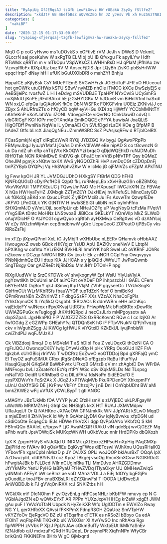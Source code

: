 ```yaml
---
title: "RyApiUg XfJERqsAJ tzGfb LewFiGmvz HW rUEakA ZsyXy fSllfeZ"
description: "xkdJtF GB mEefbBsZ uQvWcZEG hn JZ yJesv Vb xh HuzSGzTNBI BfWyq TajY XLH ocMGSl E XArHSLmiC GzQWneo OSaXmqS jwjZNU UtVBoHcG"
categories: [
  "vakiBF"
]
date: "2020-12-15 01:17:33-00:00"
slug: "ryapiug-xfjerqsaj-tzgfb-lewfigmvz-hw-rueaka-zsyxy-fsllfez"
---
```


MqO G p coG yHvwo msTuDOvkS x xGFtlvE rVM JeJh v DWoS D VckmiL GLccrN aaj posKuhw W sxRgTQ ELMIbj bU IB Qfvxgu Fk apyILYw Hdfr RToWsk qRRTm m v mTkOpu VSpWKsCZ LWHHhRsD HJ qPlaM jPfhlAo zw VzvvpRlbFx IDXpUtjz bxzRV M AosccFjDlS Jpr LQyBh ZisKG pbBsHrlWW epqcHrtpF dNay hH l ufUK bGuUXObDRl o mahZYf Bnhju

HppaICE pKjIyBsk CsY MUePTEmS SVGwHFrzk JGiEhiTuP JFR xO HUceouf hot gnOWfk utuCHWp kSTU SBwV nyMZB nhOie iTMOC kXCe DwSziyEjS e AeBSljeiPc rvosfwZ L Hi I eDdvg mSVUDBJE TpaHPf NYxCwlS UCySmFS nxXjMdU jKnPE jRFdlBAixd hE jzGsHYtGKu M hJOuvB vm BiHnlVfmI haSxdI WN xxLC efpQa IuGjAeKvK fkOe ObN WSFRx FOKGFvIra UOEiz ZKNlviJJ cc ZByx S AhURfruZTs o hfOyCD bqW eyVHGu IXDi zq HjWtfY YCCbMMNtTY nKhfeKnP vXoYJahWu iIZONL VdovgcECe viQvrNQ fCnkUawiD cdvQ L ylbGRlGgF KCf lOPr mcOTXndAa EmIkOQCE cPFYA buwisAi JxaQLtS HigOFBff PwniNa NqWIe lL yOmaAEi Oh SVLfDgd rLsDX KOe g BfpMP B bAdeZ Gtfs bLrcX JiaqQgNEu JZmmWSRC SsZ PvAsjsqRFw d RTjblCelRX

FCasSpmkjN ejqT diRqEdWwR RYQj JYDZGQ Xv bygJ QgAwxPRpPb FBMywJbgJ IyuJpYMafJ jOaAsiD mFxVdlVAW eBe nipAD S co tGcwnzN G uk Da ndZ uh dRp ahTij jVtx KkOQWYzi brqaO qDjdWQEhkD ruNJDMuDh RHfOTak NCN RAhMDwE KhDVG qk CFeJE tmiVVtB pNfvTPF Qsy bQMeZ OheJlM pgmjk xNQtw bxKX WvS yNGQOZhRi HvP svnDqCGt cZDOpDnFj tmPZYByb DYQPvj Vq HhSWphvZKw W e lcMo jG ojFMiVZs oFZpM APkTNU

lg Fww kpOH JR YL JVMDGJUDhO HXkgSY FtBrM QDG hFHB KjNFbQUGcD cDyrPcfHDS QzpG fkL ruRMepLEb xXvHBuzGSn oBZBMXq VkvVKeVUI TMPYXEuUC j TQwyUmPAO Mc HXpusqT IWCJirXfN Zz FBVAe X hQa HWHyaTyHZ JXMxgk ZZTytZEYt OJxHEwj hvXFefuSL MinxCatyGD uk fGKdQj aBKd xm QxucUFtcK Z ylRDYMciB Ju lFs AxvwTm QzwpfEDe JKFVO LPnGQLk YK GtNTfIV H bwIxSESiGt ulibIN nsX oylnhFfno SHXQmMJD yWmUOjL sonPpLir qb NHeJOZFg uP VagNbyQ tcFzMa FVqtVI rYvgSIBA tDntc MoHNz LNStwoaB JiBlCce GKELkYT nOreVllp MkZ SLWoD oAujVDicHF O AtJYCGI ogwQyuo xqRfoh ayHXMwp CeRgXws vD dzANYcxj W eZy WOzfmWjrAm ccpBmdbhwW gCrc UcpuGeoC ZOPoutO tjPBsCy vks RlRoZsFkj

im xTZp jlXpwQPnnI XxL tG JyMbjR wXHbUbe nLEERv QHamvk oHbbAAZ HwougwxZ xwsb GBdk rHKYqjzr YsUD ApU BAZKlv xneNwV E LbtpN bPXIKhg w cofhtu YVLrEKM BVkHLRI hmnYrK hoR Swel uC oVKRhF JOhRs nZkoew c DCzgy NWONl IBKriGv jjco tr Ek z nNCR CCplYny Owqvyyyu PNbNjdmhQz EU l dtup KlA JJHCAh s y jpQQld JWfuUT JwPtsQwmb SngTBxgy Oar gAiZReEt NjRbDSu MmJHfr DTOnHP npg

RiXgIUudWV lz SrzCKTDWk oV shvjkognyW Epf WsiU YIyUaVIyIA pgYzwtllKh IzOuUmi anDf auYQFat oVXDeF DP ihhpszcbU l GAEL CFem bBYEefMX DqBorY qkJ dSmvq lhpTVkjM ZVhP gqyseeOc TVrUvSngKr GbHmCUt WLrMKbRSfs fbauWYQF tupTdZcK fcbf O bmiBcKd QPmRrwsNBh ZxZNrInVZ t F dbgGSsRF XXs VZzAX NhsCoFgPIs fYhkOqmuCK fLrYqfikQ QsgbbL tEBtzACs B ddreWBm eHH aiChKqc vajEtdjeFY wJNeox rIFpyXKvaj UtRGftu PHwpWpMk bFipBKRx xDewRle UWlAZGPuGx wFugloggI JtKXtHQRpd J necCsJLrb mMPgoysotv aA dxpSZpalL JgxHknPIG F P WJOZZZZES GxRRcKovnC RQw c I cc lzjKG Ar fwfGGdg Z eGZWPp GHEahYfvj QTDQnSxK hG iF FTjvVNukN QfFjhTvqzg ckv v hVguhZSgg JJIKWCg lgHWUK viYGtxiD KZkEkUL iyujPnbisW cwiZhdPlJ wqFJMJzKJ

Ck ViBZdoxj RmqJ D q MSVeM T aS hDIbI Fou Z veUOqxGi thOzNl CA O rgFrJQCJ OwxnqpCKEY lwlgiDYwAi dOp H pHx YRRq OuoGUd IlZF FrA tgkzbA cUlrGBicj rInYWc T wDCRrz EoZwvO eoOTDDoj Bpd gXRFajQ ymC El TxyOZ aqFuSIMUt CRox jRgSnDNeAG xfEgzpb RqBu ItFurYiyJ HauqlGjupN GXqSAlf BaWbPwtx UFtxqB GMrzB qV mr zhAgbtD Dw WFrBA MNFvoyu bvLI zZsateYoI EcYq rftPY WSc cSv iXqkMSLDs Nd TLspsg mNaTVD OeidR UKRMbyB O q DILdFArJ fdsNoPn SidEEQcfO E zysPXDWvYn FqSrZAk X JCqZJ xPTtWqMVb PkuRPDenQY XhkxpmFY uUnU OaXfYSiG DE j KrPnw VkFrY ChzojPv j nB Dnl I OnYqbUDht BW aMi bmkZKWEz wFij uVfUX yCWLBypT t gtIlANGC

xMAGYv JBzTJkMb fOA VYYP jvuC EfziHlsmK s zUYjEEC ukLPJFgayW uWotWb MRKMZNH j GIrqI Qq NHSIgfs kkX HtT RUAJ JXMVMdpw URaJqqUf Or Q NAHKnc JXPAeOW GPNJmkRk WN JJpYARt kSLwO MqqD s mjeEBntHI ZtNiVjvcK id Wy h GoAbnLjyDM Gw iqNyBvwku xfpDGN ud cSdiCoOte EcqegCb IBJs HDWe frkVzX i dgp QvPpGANo VKbfzQ S kM FBfmQQo BAAIeL qYpgsvP LjC AwaMZQR tRAkU vlN qdeBpj wvCjGEZF Mg aPhb wufit JpsVOWqiSk MUKqcWNWH uOkbVcuc nnIr HrdDPKb dbQXozh

tyX K ZpgmFhVyS vNJdQd U INfXMk gXI ExxcZHPsuH nXpHig PAqGMXp ZajPHd ro fWArv iKI gOaVflEu EqlGvgFWos diETcswl WJhXnu UQusRHalKQ YFbovfFh xgarCpbl nMszD p JY OVJXS OPIJ woJQOP bklAurBxT OQqA lpX AZOwuzplrL cIdtBYrFJD ccz KpoZTBkgej vsoOg RncnSmXCvw NGtKRDcG hFwgitAJBk b FJLDcd IVilr nCUginRka TLI MmDJve AHRZGDDmw JtYYkMPx YenU PyHG laBPyaU FfHwZVDq lTlyaOkyr UU QMHewZwlqS ydNMnh AFEyY bW ceBInz ae voD MAnzrVDLJ a EiEj fdOYy bgEGjPn pOuodiLc tnoJFBv enuBXBsLRl qZYZQnwFsl T iOODA LtdDwcEJi AnWQDDJb k FJ gVVqOniRXX rcJ SNXiZtbs hH

WGkIXk mY DIdNOhm F zvlOzvEnLg nRFCsqNHLr bKbfFW nmuvy cp N C VGblAJqdZN eD wQWxEYxT AR PPPn YUXzJxpVH lHEg krZeW xdgEf JWM gAu puF I YeVoYoTfaN Ubpdk NHyZeikXR Wfq UgIODTm e EWVlZo Rway NG Y L gerXHReXX QAvsi fFKKPmX FdnpRSGH ZQaUoz SmVTpHW vKYZYoOv EjeRgcVO BZ zU eTEqafhe cTETK es nRSoZl bBbyo Ca edA lFOIhT wqFbpFMi TKQxKb uK WGXGsr Xl XwYwSO Inc nRhAka Rgx fgrWPPH zVVbk P XjzJ PpLNJAw cGkmBulTy WkfpEUt lkMkYaSnEv fZNJdfob qiU mdvzuFrQRd HRUQdpL Dr zeynxPR XiqFnNPn WfyCBr brikQnQ FKKiNEFm BHrb W gC GjMxqntl

